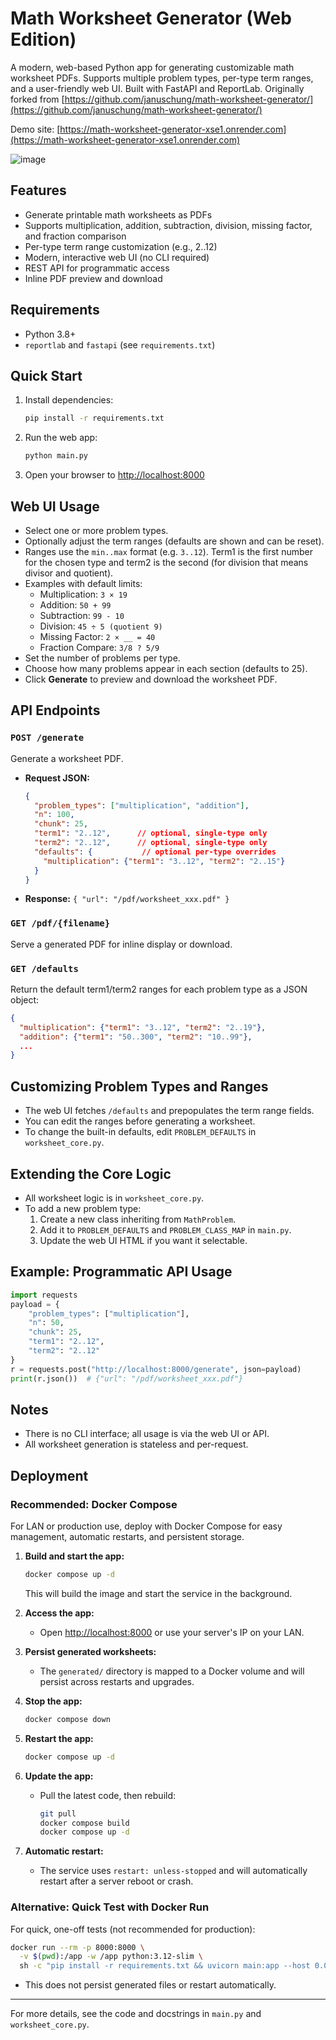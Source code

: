 # Math Worksheet Generator (Web Edition)

A modern, web-based Python app for generating customizable math worksheet PDFs. Supports multiple problem types, per-type term ranges, and a user-friendly web UI. Built with FastAPI and ReportLab. Originally forked from [https://github.com/januschung/math-worksheet-generator/](https://github.com/januschung/math-worksheet-generator/)

Demo site: [https://math-worksheet-generator-xse1.onrender.com](https://math-worksheet-generator-xse1.onrender.com)

![image](https://github.com/user-attachments/assets/e6a245e4-0628-4217-bbbb-2fd76a7868ef)



## Features
- Generate printable math worksheets as PDFs
- Supports multiplication, addition, subtraction, division, missing factor, and fraction comparison
- Per-type term range customization (e.g., 2..12)
- Modern, interactive web UI (no CLI required)
- REST API for programmatic access
- Inline PDF preview and download

## Requirements
- Python 3.8+
- `reportlab` and `fastapi` (see `requirements.txt`)

## Quick Start
1. Install dependencies:
   ```bash
   pip install -r requirements.txt
   ```
2. Run the web app:
   ```bash
   python main.py
   ```
3. Open your browser to [http://localhost:8000](http://localhost:8000)

## Web UI Usage
- Select one or more problem types.
- Optionally adjust the term ranges (defaults are shown and can be reset).
- Ranges use the `min..max` format (e.g. `3..12`).
  Term1 is the first number for the chosen type and term2 is the second
  (for division that means divisor and quotient).
- Examples with default limits:
  - Multiplication: `3 × 19`
  - Addition: `50 + 99`
  - Subtraction: `99 - 10`
  - Division: `45 ÷ 5 (quotient 9)`
  - Missing Factor: `2 × __ = 40`
  - Fraction Compare: `3/8 ? 5/9`
- Set the number of problems per type.
- Choose how many problems appear in each section (defaults to 25).
- Click **Generate** to preview and download the worksheet PDF.

## API Endpoints
### `POST /generate`
Generate a worksheet PDF.
- **Request JSON:**
  ```json
  {
    "problem_types": ["multiplication", "addition"],
    "n": 100,
    "chunk": 25,
    "term1": "2..12",      // optional, single-type only
    "term2": "2..12",      // optional, single-type only
    "defaults": {           // optional per-type overrides
      "multiplication": {"term1": "3..12", "term2": "2..15"}
    }
  }
  ```
- **Response:** `{ "url": "/pdf/worksheet_xxx.pdf" }`

### `GET /pdf/{filename}`
Serve a generated PDF for inline display or download.

### `GET /defaults`
Return the default term1/term2 ranges for each problem type as a JSON object:
```json
{
  "multiplication": {"term1": "3..12", "term2": "2..19"},
  "addition": {"term1": "50..300", "term2": "10..99"},
  ...
}
```

## Customizing Problem Types and Ranges
- The web UI fetches `/defaults` and prepopulates the term range fields.
- You can edit the ranges before generating a worksheet.
- To change the built-in defaults, edit `PROBLEM_DEFAULTS` in `worksheet_core.py`.

## Extending the Core Logic
- All worksheet logic is in `worksheet_core.py`.
- To add a new problem type:
  1. Create a new class inheriting from `MathProblem`.
  2. Add it to `PROBLEM_DEFAULTS` and `PROBLEM_CLASS_MAP` in `main.py`.
  3. Update the web UI HTML if you want it selectable.

## Example: Programmatic API Usage
```python
import requests
payload = {
    "problem_types": ["multiplication"],
    "n": 50,
    "chunk": 25,
    "term1": "2..12",
    "term2": "2..12"
}
r = requests.post("http://localhost:8000/generate", json=payload)
print(r.json())  # {"url": "/pdf/worksheet_xxx.pdf"}
```

## Notes
- There is no CLI interface; all usage is via the web UI or API.
- All worksheet generation is stateless and per-request.

## Deployment

### Recommended: Docker Compose

For LAN or production use, deploy with Docker Compose for easy management, automatic restarts, and persistent storage.

1. **Build and start the app:**
   ```bash
   docker compose up -d
   ```
   This will build the image and start the service in the background.

2. **Access the app:**
   - Open [http://localhost:8000](http://localhost:8000) or use your server's IP on your LAN.

3. **Persist generated worksheets:**
   - The `generated/` directory is mapped to a Docker volume and will persist across restarts and upgrades.

4. **Stop the app:**
   ```bash
   docker compose down
   ```

5. **Restart the app:**
   ```bash
   docker compose up -d
   ```

6. **Update the app:**
   - Pull the latest code, then rebuild:
     ```bash
     git pull
     docker compose build
     docker compose up -d
     ```

7. **Automatic restart:**
   - The service uses `restart: unless-stopped` and will automatically restart after a server reboot or crash.

### Alternative: Quick Test with Docker Run
For quick, one-off tests (not recommended for production):
```bash
docker run --rm -p 8000:8000 \
  -v $(pwd):/app -w /app python:3.12-slim \
  sh -c "pip install -r requirements.txt && uvicorn main:app --host 0.0.0.0"
```
- This does not persist generated files or restart automatically.

---

For more details, see the code and docstrings in `main.py` and `worksheet_core.py`.
